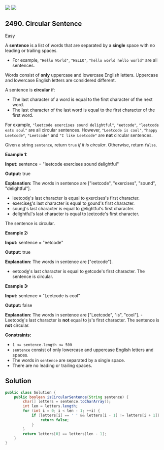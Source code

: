 [![](https://img.shields.io/github/stars/javadev/LeetCode-in-Java?label=Stars&style=flat-square)](https://github.com/javadev/LeetCode-in-Java)
[![](https://img.shields.io/github/forks/javadev/LeetCode-in-Java?label=Fork%20me%20on%20GitHub%20&style=flat-square)](https://github.com/javadev/LeetCode-in-Java/fork)

## 2490\. Circular Sentence

Easy

A **sentence** is a list of words that are separated by a **single** space with no leading or trailing spaces.

*   For example, `"Hello World"`, `"HELLO"`, `"hello world hello world"` are all sentences.

Words consist of **only** uppercase and lowercase English letters. Uppercase and lowercase English letters are considered different.

A sentence is **circular** if:

*   The last character of a word is equal to the first character of the next word.
*   The last character of the last word is equal to the first character of the first word.

For example, `"leetcode exercises sound delightful"`, `"eetcode"`, `"leetcode eats soul"` are all circular sentences. However, `"Leetcode is cool"`, `"happy Leetcode"`, `"Leetcode"` and `"I like Leetcode"` are **not** circular sentences.

Given a string `sentence`, return `true` _if it is circular_. Otherwise, return `false`.

**Example 1:**

**Input:** sentence = "leetcode exercises sound delightful"

**Output:** true

**Explanation:** The words in sentence are ["leetcode", "exercises", "sound", "delightful"].
- leetcod<ins>e</ins>'s last character is equal to <ins>e</ins>xercises's first character. 
- exercise<ins>s</ins>'s last character is equal to <ins>s</ins>ound's first character. 
- soun<ins>d</ins>'s last character is equal to <ins>d</ins>elightful's first character. 
- delightfu<ins>l</ins>'s last character is equal to <ins>l</ins>eetcode's first character. 

The sentence is circular.

**Example 2:**

**Input:** sentence = "eetcode"

**Output:** true

**Explanation:** The words in sentence are ["eetcode"].
- eetcod<ins>e</ins>'s last character is equal to <ins>e</ins>etcode's first character. The sentence is circular.

**Example 3:**

**Input:** sentence = "Leetcode is cool"

**Output:** false

**Explanation:** The words in sentence are ["Leetcode", "is", "cool"]. - Leetcod<ins>e</ins>'s last character is **not** equal to <ins>i</ins>s's first character. The sentence is **not** circular.

**Constraints:**

*   `1 <= sentence.length <= 500`
*   `sentence` consist of only lowercase and uppercase English letters and spaces.
*   The words in `sentence` are separated by a single space.
*   There are no leading or trailing spaces.

## Solution

```java
public class Solution {
    public boolean isCircularSentence(String sentence) {
        char[] letters = sentence.toCharArray();
        int len = letters.length;
        for (int i = 0; i < len - 1; ++i) {
            if (letters[i] == ' ' && letters[i - 1] != letters[i + 1]) {
                return false;
            }
        }
        return letters[0] == letters[len - 1];
    }
}
```